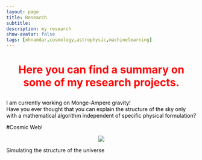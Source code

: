```yaml
---
layout: page
title: Research
subtitle: 
description: my research
show-avatar: false
tags: [mhnamdar,cosmology,astrophysic,machinelearning]
---
```




<style>{color:black;}</style>
 
<style>H1{color:black;}</style>
<style>H2{color:black;}</style>
<style>H3{color:black;}</style>
<style>p{color:black;}</style>


<h1 align="center"> <p style="color:red;">Here you can find a summary on some of my research projects.</p> </h1>

I am currently working on Monge-Ampere gravity!
<br>
Have you ever thought that you can explain the structure of the sky only with a mathematical algorithm independent of specific physical formulation?


#Cosmic Web! 

<p align="center"> <img src="../img/cosmicweb.jpg"> </p>
Simulating the structure of the universe



